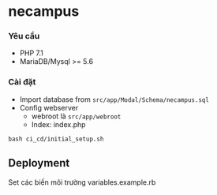 # necampus

### Yêu cầu

- PHP 7.1
- MariaDB/Mysql >= 5.6

### Cài đặt
- Import database from `src/app/Modal/Schema/necampus.sql`
- Config webserver
    + webroot là `src/app/webroot`
    + Index: index.php

```
bash ci_cd/initial_setup.sh
```

## Deployment

Set các biến môi trường variables.example.rb
